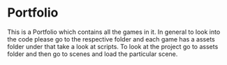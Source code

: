# Portfolio
This is a Portfolio which contains all the games in it.
In general to look into the code please go to the respective folder and each game has a assets folder under that take a look at scripts.
To look at the project go to assets folder and then go to scenes and load the particular scene.
